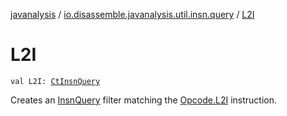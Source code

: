 [javanalysis](../index.md) / [io.disassemble.javanalysis.util.insn.query](index.md) / [L2I](./-l2-i.md)

# L2I

`val L2I: `[`CtInsnQuery`](-ct-insn-query/index.md)

Creates an [InsnQuery](-insn-query/index.md) filter matching the [Opcode.L2I](#) instruction.

